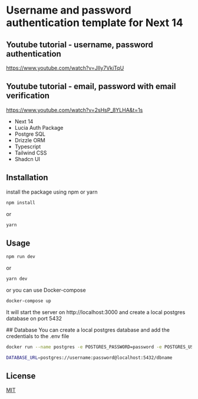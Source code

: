 # Username and password authentication template for Next 14

## Youtube tutorial - username, password authentication
https://www.youtube.com/watch?v=JIIy7VkiTqU

## Youtube tutorial - email, password with email verification

https://www.youtube.com/watch?v=2sHsP_8YLHA&t=1s

- Next 14
- Lucia Auth Package
- Postgre SQL
- Drizzle ORM
- Typescript
- Tailwind CSS
- Shadcn UI

## Installation

install the package using npm or yarn

```bash
npm install
```

or

```bash
yarn
```

## Usage

```bash
npm run dev
```

or

```bash
yarn dev
```

or you can use Docker-compose

```bash
docker-compose up
```

It will start the server on http://localhost:3000 and create a local postgres database on port 5432

## Database
You can create a local postgres database and add the credentials to the .env file

```bash
docker run --name postgres -e POSTGRES_PASSWORD=password -e POSTGRES_USER=username -e POSTGRES_DB=dbname -p 5432:5432 -d postgres
```

```bash
DATABASE_URL=postgres://username:password@localhost:5432/dbname
```

## License

[MIT](https://choosealicense.com/licenses/mit/)
